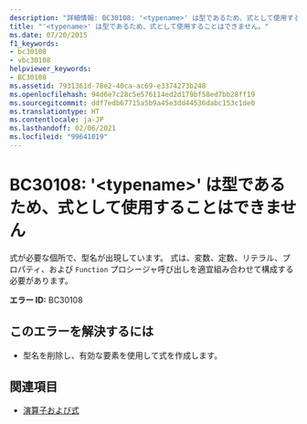 ```yaml
---
description: "詳細情報: BC30108: '<typename>' は型であるため、式として使用することはできません"
title: "'<typename>' は型であるため、式として使用することはできません。"
ms.date: 07/20/2015
f1_keywords:
- bc30108
- vbc30108
helpviewer_keywords:
- BC30108
ms.assetid: 7931361d-78e2-40ca-ac69-e3374273b248
ms.openlocfilehash: 94d6e7c28c5e576114ed2d179bf58ed7bb28ff19
ms.sourcegitcommit: ddf7edb67715a5b9a45e3dd44536dabc153c1de0
ms.translationtype: HT
ms.contentlocale: ja-JP
ms.lasthandoff: 02/06/2021
ms.locfileid: "99641019"
---
```

# <a name="bc30108-typename-is-a-type-and-cannot-be-used-as-an-expression"></a>BC30108: '\<typename>' は型であるため、式として使用することはできません

式が必要な個所で、型名が出現しています。 式は、変数、定数、リテラル、プロパティ、および `Function` プロシージャ呼び出しを適宜組み合わせて構成する必要があります。

 **エラー ID:** BC30108

## <a name="to-correct-this-error"></a>このエラーを解決するには

- 型名を削除し、有効な要素を使用して式を作成します。

## <a name="see-also"></a>関連項目

- [演算子および式](../../programming-guide/language-features/operators-and-expressions/index.md)
